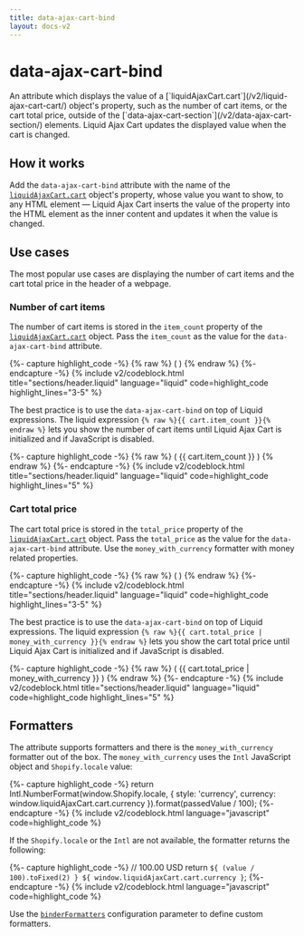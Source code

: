 ```yaml
---
title: data-ajax-cart-bind
layout: docs-v2
---
```


# data-ajax-cart-bind

<p class="lead" markdown="1">
An attribute which displays the value of a [`liquidAjaxCart.cart`](/v2/liquid-ajax-cart-cart/) object's property, 
such as the number of cart items, or the cart total price, 
outside of the [`data-ajax-cart-section`](/v2/data-ajax-cart-section/) elements. 
Liquid Ajax Cart updates the displayed value when the cart is changed.
</p>

## How it works

Add the `data-ajax-cart-bind` attribute with the name of the [`liquidAjaxCart.cart`](/v2/liquid-ajax-cart-cart/) object's property, 
whose value you want to show, to any HTML element
 —
Liquid Ajax Cart inserts the value of the property into the HTML element as the inner content
and updates it when the value is changed.

## Use cases

The most popular use cases are displaying the number of cart items and the cart total price in the header of a webpage.

### Number of cart items

The number of cart items is stored in the `item_count` property of the [`liquidAjaxCart.cart`](/v2/liquid-ajax-cart-cart/) object.
Pass the `item_count` as the value for the `data-ajax-cart-bind` attribute.

{%- capture highlight_code -%}
{% raw %}
<span class="header__cart-quantity">
  (
  <span data-ajax-cart-bind="item_count">
    <!-- Cart item count appears here -->
  </span>
  )
</span>
{% endraw %}
{%- endcapture -%}
{% include v2/codeblock.html title="sections/header.liquid" language="liquid" code=highlight_code highlight_lines="3-5" %}

The best practice is to use the `data-ajax-cart-bind` on top of Liquid expressions.
The liquid expression `{% raw %}{{ cart.item_count }}{% endraw %}` lets you show the number of cart items
until Liquid Ajax Cart is initialized and if JavaScript is disabled.

{%- capture highlight_code -%}
{% raw %}
<span class="header__cart-quantity">
  (
  <span data-ajax-cart-bind="item_count">
    <!-- Cart item count appears here -->
    {{ cart.item_count }}
  </span>
  )
</span>
{% endraw %}
{%- endcapture -%}
{% include v2/codeblock.html title="sections/header.liquid" language="liquid" code=highlight_code highlight_lines="5" %}

### Cart total price

The cart total price is stored in the `total_price` property of the [`liquidAjaxCart.cart`](/v2/liquid-ajax-cart-cart/) object.
Pass the `total_price` as the value for the `data-ajax-cart-bind` attribute.
Use the `money_with_currency` formatter with money related properties.

{%- capture highlight_code -%}
{% raw %}
<span class="header__cart-total">
  (
  <span data-ajax-cart-bind="total_price | money_with_currency">
    <!-- Cart total price appears here -->
  </span>
  )
</span>
{% endraw %}
{%- endcapture -%}
{% include v2/codeblock.html title="sections/header.liquid" language="liquid" code=highlight_code highlight_lines="3-5" %}

The best practice is to use the `data-ajax-cart-bind` on top of Liquid expressions.
The liquid expression `{% raw %}{{ cart.total_price | money_with_currency }}{% endraw %}` lets you show the cart total price
until Liquid Ajax Cart is initialized and if JavaScript is disabled.

{%- capture highlight_code -%}
{% raw %}
<span class="header__cart-total">
  (
  <span data-ajax-cart-bind="total_price | money_with_currency">
    <!-- Cart total price appears here -->
    {{ cart.total_price | money_with_currency }}
  </span>
  )
</span>
{% endraw %}
{%- endcapture -%}
{% include v2/codeblock.html title="sections/header.liquid" language="liquid" code=highlight_code highlight_lines="5" %}

## Formatters

The attribute supports formatters and there is the `money_with_currency` formatter out of the box. 
The `money_with_currency` uses the `Intl` JavaScript object and `Shopify.locale` value:

{%- capture highlight_code -%}
return Intl.NumberFormat(window.Shopify.locale, {
  style: 'currency',
  currency: window.liquidAjaxCart.cart.currency
}).format(passedValue / 100);
{%- endcapture -%}
{% include v2/codeblock.html language="javascript" code=highlight_code %}

If the `Shopify.locale` or the `Intl` are not available, the formatter returns the following:

{%- capture highlight_code -%}
// 100.00 USD
return `${ (value / 100).toFixed(2) } ${ window.liquidAjaxCart.cart.currency }`;
{%- endcapture -%}
{% include v2/codeblock.html language="javascript" code=highlight_code %}

Use the [`binderFormatters`](/v2/binder-formatters/) configuration parameter to define custom formatters.